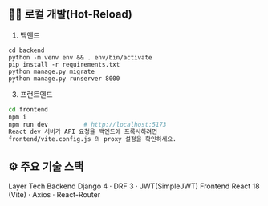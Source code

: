 ## 🧑‍💻 로컬 개발(Hot-Reload)
1) 백엔드
```
cd backend
python -m venv env && . env/bin/activate
pip install -r requirements.txt
python manage.py migrate
python manage.py runserver 8000
```
3) 프런트엔드
```bash
cd frontend
npm i
npm run dev          # http://localhost:5173
React dev 서버가 API 요청을 백엔드에 프록시하려면
frontend/vite.config.js 의 proxy 설정을 확인하세요.
```

## ⚙️ 주요 기술 스택
Layer	Tech
Backend	Django 4 · DRF 3 · JWT(SimpleJWT)
Frontend	React 18 (Vite) · Axios · React-Router
